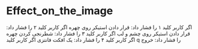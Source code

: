 # Effect_on_the_image
اگر کاربر کلید ۱ را فشار داد: قرار دادن استیکر روی چهره
اگر کاربر کلید ۲ را فشار داد: قرار دادن استیکر روی چشم و لب
اگر کاربر کلید ۳ را فشار داد: شطرنجی کردن چهره
اگر کاربر کلید ۴ را فشار داد: یک افکت فانتزی
اگر کاربر کلید q را فشار داد: خروج
